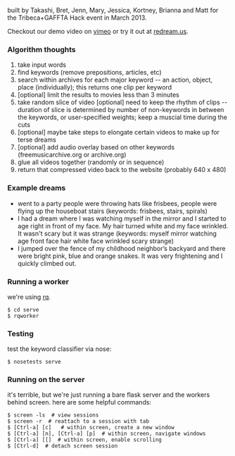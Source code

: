 built by Takashi, Bret, Jenn, Mary, Jessica, Kortney, Brianna and Matt
for the Tribeca+GAFFTA Hack event in March 2013.

Checkout our demo video on [vimeo](https://vimeo.com/62589601)
or try it out at [redream.us](http://redream.us).


### Algorithm thoughts

1. take input words
2. find keywords (remove prepositions, articles, etc)
3. search within archives for each major keyword -- an action, object, place (individually); this returns one clip per keyword
4. [optional] limit the results to movies less than 3 minutes
5. take random slice of video [optional] need to keep the rhythm of clips -- duration of slice is determined by number of non-keywords in between the keywords, or user-specified weights; keep a muscial time during the cuts
6. [optional] maybe take steps to elongate certain videos to make up for terse dreams
7. [optional] add audio overlay based on other keywords (freemusicarchive.org or archive.org)
8. glue all videos together (randomly or in sequence)
9. return that compressed video back to the website (probably 640 x 480)


### Example dreams

* went to a party people were throwing hats like frisbees, people were 
flying up the houseboat stairs (keywords: frisbees, stairs, spirals)
* I had a dream where I was watching myself in the mirror and I started to age 
right in front of my face. My hair turned white and my face wrinkled. It 
wasn't scary but it was strange (keywords: myself mirror watching age front 
face hair white face wrinkled scary strange)
* I jumped over the fence of my childhood neighbor’s backyard and there were 
bright pink, blue and orange snakes. It was very frightening and I quickly 
climbed out. 


### Running a worker

we're using [rq](http://python-rq.org).

    $ cd serve
    $ rqworker


### Testing

test the keyword classifier via nose:

    $ nosetests serve


### Running on the server

it's terrible, but we're just running a bare flask server and the workers
behind screen.
here are some helpful commands:

    $ screen -ls  # view sessions
    $ screen -r  # reattach to a session with tab
    $ [Ctrl-a] [c]   # within screen, create a new window
    $ [Ctrl-a] [n], [Ctrl-a] [p]  # within screen, navigate windows
    $ [Ctrl-a] [[]  # within screen, enable scrolling
    $ [Ctrl-d]  # detach screen session
